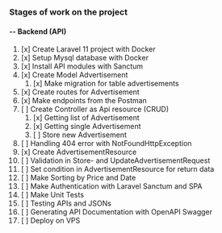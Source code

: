 
### Stages of work on the project

#### -- Backend (API) 

1. [x] Create Laravel 11 project with Docker
2. [x] Setup Mysql database with Docker
3. [x] Install API modules with Sanctum
4. [x] Create Model Advertisement
    1. [x] Make migration for table advertisements
5. [x] Create routes for Advertisement
6. [x] Make endpoints from the Postman 
7. [ ] Create Controller as Api resource (CRUD) 
    1. [x] Getting list of Advertisement
    2. [x] Getting single Advertisement
    3. [ ] Store new Advertisement
8. [ ] Handling 404 error with NotFoundHttpException
9. [x] Create AdvertisementResource 
10. [ ] Validation in Store- and UpdateAdvertisementRequest 
11. [ ] Set condition in AdvertisementResource for return data 
12. [ ] Make Sorting by Price and Date 
13. [ ] Make Authentication with Laravel Sanctum and SPA 
14. [ ] Make Unit Tests
15. [ ] Testing APIs and JSONs
16. [ ] Generating API Documentation with OpenAPI Swagger
17. [ ] Deploy on VPS


